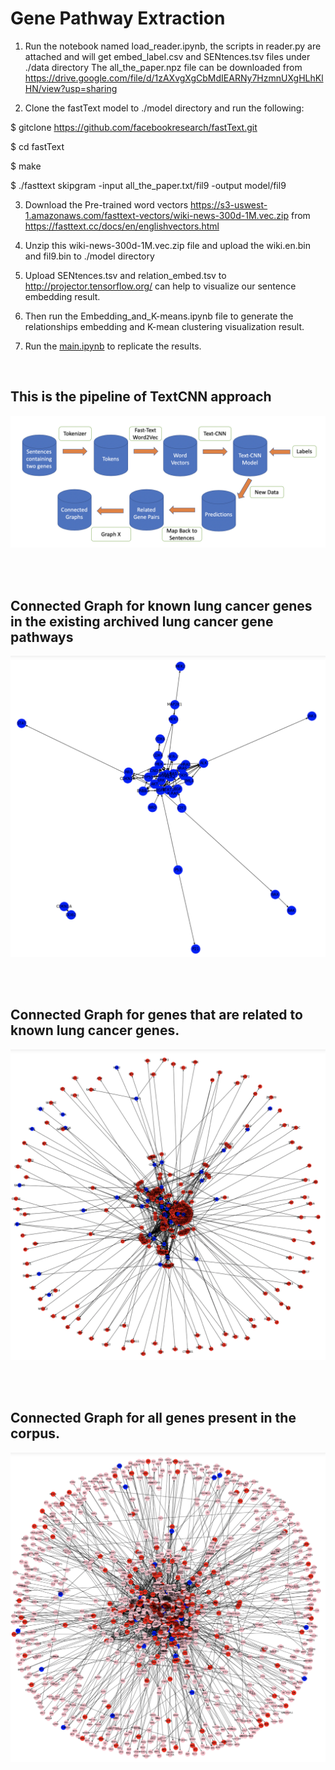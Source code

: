# Gene Pathway Extraction

1. Run the notebook named load_reader.ipynb, the scripts in reader.py are attached and will get embed_label.csv and SENtences.tsv files under ./data directory The all_the_paper.npz file can be downloaded from https://drive.google.com/file/d/1zAXvgXgCbMdIEARNy7HzmnUXgHLhKlHN/view?usp=sharing

2. Clone the fastText model to ./model directory and run the following:

$ gitclone https://github.com/facebookresearch/fastText.git

$ cd fastText

$ make

$ ./fasttext skipgram -input all_the_paper.txt/fil9 -output model/fil9

3. Download the Pre-trained word vectors https://s3-uswest-1.amazonaws.com/fasttext-vectors/wiki-news-300d-1M.vec.zip from https://fasttext.cc/docs/en/englishvectors.html

4. Unzip this wiki-news-300d-1M.vec.zip file and upload the wiki.en.bin and fil9.bin to ./model directory

5. Upload SENtences.tsv and relation_embed.tsv to http://projector.tensorflow.org/ can help to visualize our sentence embedding result.

6. Then run the Embedding_and_K-means.ipynb file to generate the relationships embedding and K-mean clustering visualization result.

7. Run the [main.ipynb](./main.ipynb) to replicate the results.
  
&nbsp;  
## This is the pipeline of TextCNN approach
![image](https://github.com/Sapphirine/Gene-Pathway-Extraction/blob/master/figures/TextCNN.png?raw=true)
  
&nbsp;  
&nbsp;
&nbsp;

## Connected Graph for known lung cancer genes in the existing archived lung cancer gene pathways
![image](https://github.com/Sapphirine/Gene-Pathway-Extraction/blob/master/figures/known_cancer_genes.png?raw=true)
  
&nbsp;  
&nbsp;
&nbsp;

## Connected Graph for genes that are related to known lung cancer genes.
![image](https://github.com/Sapphirine/Gene-Pathway-Extraction/blob/master/figures/related_genes.png?raw=true)
  
&nbsp;  
&nbsp;
&nbsp;

## Connected Graph for all genes present in the corpus.
![image](https://github.com/Sapphirine/Gene-Pathway-Extraction/blob/master/figures/all_genes.png?raw=true)
      

